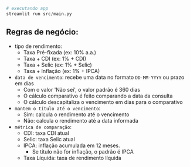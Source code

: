 ```python
# executando app
streamlit run src/main.py  
```

## Regras de negócio:
- tipo de rendimento:
  - Taxa Pré-fixada (ex: 10% a.a.)
  - Taxa + CDI (ex: 1% + CDI)
  - Taxa + Selic (ex: 1% + Selic)
  - Taxa + Inflação (ex: 1% + IPCA)
- `data de vencimento`: recebe uma data no formato `DD-MM-YYYY` ou prazo em dias
  - Com o valor 'Não sei', o valor padrão é 360 dias
  - O cálculo comparativo é feito comparando a data da consulta
  - O cálculo descapitaliza o vencimento em dias para o comparativo
- `mantem o título até o vencimento`: 
  - Sim: calcula o rendimento até o vencimento
  - Não: calcula o rendimento até a data informada
- `métrica de comparação`: 
  - CDI: taxa CDI atual
  - Selic: taxa Selic atual
  - IPCA: inflação acumulada em 12 meses.
    - Se título não for inflação, o padrão é IPCA
  - Taxa Líquida: taxa de rendimento líquida
